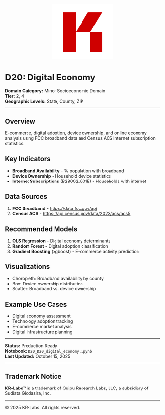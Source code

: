<div align="center">
  <img src="../../../assets/images/KRLabs_WebLogo.png" alt="KR-Labs" width="200">
</div>

# D20: Digital Economy

**Domain Category:** Minor Socioeconomic Domain  
**Tier:** 2, 4  
**Geographic Levels:** State, County, ZIP

---

## Overview

E-commerce, digital adoption, device ownership, and online economy analysis using FCC broadband data and Census ACS internet subscription statistics.

## Key Indicators

- **Broadband Availability** - % population with broadband
- **Device Ownership** - Household device statistics
- **Internet Subscriptions** (B28002_001E) - Households with internet

## Data Sources

1. **FCC Broadband** - https://data.fcc.gov/api
2. **Census ACS** - https://api.census.gov/data/2023/acs/acs5

## Recommended Models

1. **OLS Regression** - Digital economy determinants
2. **Random Forest** - Digital adoption classification
3. **Gradient Boosting** (xgboost) - E-commerce activity prediction

## Visualizations

- Choropleth: Broadband availability by county
- Box: Device ownership distribution
- Scatter: Broadband vs. device ownership

## Example Use Cases

- Digital economy assessment
- Technology adoption tracking
- E-commerce market analysis
- Digital infrastructure planning

---

**Status:** Production Ready  
**Notebook:** `D20_D20_digital_economy.ipynb`  
**Last Updated:** October 15, 2025

---

## Trademark Notice

**KR-Labs™** is a trademark of Quipu Research Labs, LLC, a subsidiary of Sudiata Giddasira, Inc.

---

© 2025 KR-Labs. All rights reserved.
